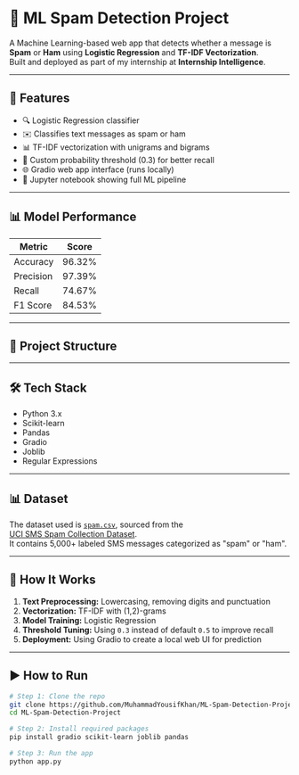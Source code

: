 # 📧 ML Spam Detection Project

A Machine Learning-based web app that detects whether a message is **Spam** or **Ham** using **Logistic Regression** and **TF-IDF Vectorization**.  
Built and deployed as part of my internship at **Internship Intelligence**.

---

## 🚀 Features

- 🔍 Logistic Regression classifier
- ✉️ Classifies text messages as spam or ham
- 📊 TF-IDF vectorization with unigrams and bigrams
- 🎯 Custom probability threshold (0.3) for better recall
- 🌐 Gradio web app interface (runs locally)
- 🧪 Jupyter notebook showing full ML pipeline

---

## 📊 Model Performance

| Metric     | Score      |
|------------|------------|
| Accuracy   | 96.32%     |
| Precision  | 97.39%     |
| Recall     | 74.67%     |
| F1 Score   | 84.53%     |

---

## 📁 Project Structure


---

## 🛠️ Tech Stack

- Python 3.x
- Scikit-learn
- Pandas
- Gradio
- Joblib
- Regular Expressions

---

## 📊 Dataset

The dataset used is [`spam.csv`](./spam.csv), sourced from the  
[UCI SMS Spam Collection Dataset](https://archive.ics.uci.edu/ml/datasets/SMS+Spam+Collection).  
It contains 5,000+ labeled SMS messages categorized as "spam" or "ham".

---

## 🧠 How It Works

1. **Text Preprocessing:** Lowercasing, removing digits and punctuation  
2. **Vectorization:** TF-IDF with (1,2)-grams  
3. **Model Training:** Logistic Regression  
4. **Threshold Tuning:** Using `0.3` instead of default `0.5` to improve recall  
5. **Deployment:** Using Gradio to create a local web UI for prediction

---

## ▶️ How to Run

```bash
# Step 1: Clone the repo
git clone https://github.com/MuhammadYousifKhan/ML-Spam-Detection-Project.git
cd ML-Spam-Detection-Project

# Step 2: Install required packages
pip install gradio scikit-learn joblib pandas

# Step 3: Run the app
python app.py
